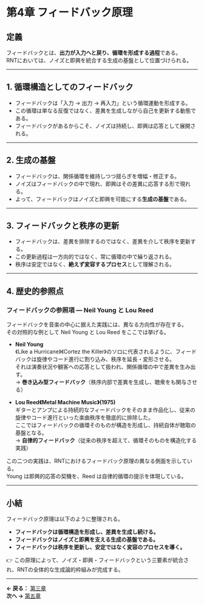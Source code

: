 # 第4章 フィードバック原理

## 定義
フィードバックとは、**出力が入力へと戻り、循環を形成する過程**である。  
RNTにおいては、ノイズと即興を統合する生成の基盤として位置づけられる。  

---

## 1. 循環構造としてのフィードバック
- フィードバックは「入力 → 出力 → 再入力」という循環運動を形成する。  
- この循環は単なる反復ではなく、差異を生成しながら自己を更新する動態である。  
- フィードバックがあるからこそ、ノイズは持続し、即興は応答として展開される。  

---

## 2. 生成の基盤
- フィードバックは、関係循環を維持しつつ揺らぎを増幅・修正する。  
- ノイズはフィードバックの中で現れ、即興はその差異に応答する形で現れる。  
- よって、フィードバックはノイズと即興を可能にする**生成の基盤**である。  

---

## 3. フィードバックと秩序の更新
- フィードバックは、差異を排除するのではなく、差異を介して秩序を更新する。  
- この更新過程は一方向的ではなく、常に循環の中で繰り返される。  
- 秩序は安定ではなく、**絶えず変容するプロセス**として理解される。  

---

## 4. 歴史的参照点

### フィードバックの参照項 — Neil Young と Lou Reed

フィードバックを音楽の中心に据えた実践には、異なる方向性が存在する。  
その対照的な例として Neil Young と Lou Reed をここでは挙げる。

- **Neil Young**  
  《Like a Hurricane》《Cortez the Killer》のソロに代表されるように、フィードバックは旋律やコード進行に割り込み、秩序を延長・変形させる。  
  それは演奏状況や観客への応答として扱われ、関係循環の中で差異を生み出す。  
  → **巻き込み型フィードバック**（秩序内部で差異を生成し、聴衆をも関与させる）

- **Lou Reed《Metal Machine Music》(1975)**  
  ギターとアンプによる持続的なフィードバックをそのまま作品化し、従来の旋律やコード進行といった楽曲秩序を徹底的に排除した。  
  ここではフィードバックの循環そのものが構造を形成し、持続自体が聴取の基盤となる。  
  → **自律的フィードバック**（従来の秩序を超えて、循環そのものを構造化する実践）


この二つの実践は、RNTにおけるフィードバック原理の異なる側面を示している。  
Young は即興的応答の契機を、Reed は自律的循環の提示を体現している。

---

## 小結
フィードバック原理は以下のように整理される。  

- **フィードバックは循環構造を形成し、差異を生成し続ける。**  
- **フィードバックはノイズと即興を支える生成の基盤である。**  
- **フィードバックは秩序を更新し、安定ではなく変容のプロセスを導く。**  

👉 この原理によって、ノイズ・即興・フィードバックという三要素が統合され、RNTの全体的な生成論的枠組みが完成する。  

 ---  
**← 戻る：** [第三章](03-improvisation-principle.md)  
**次へ →** [第五章](05-applications.md)
